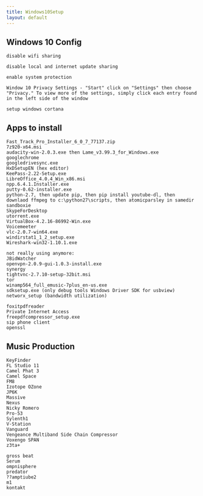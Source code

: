 ```yaml
---
title: Windows10Setup
layout: default
---
```


Windows 10 Config
-----------------

    disable wifi sharing

    disable local and internet update sharing

    enable system protection

    Window 10 Privacy Settings - "Start" click on "Settings" then choose "Privacy." To view more of the settings, simply click each entry found in the left side of the window

    setup windows cortana

Apps to install
---------------

    Fast_Track_Pro_Installer_6_0_7_77137.zip
    7z920-x64.msi
    audacity-win-2.0.3.exe then Lame_v3.99.3_for_Windows.exe
    googlechrome
    googledrivesync.exe
    HxDSetupEN (hex editor)
    KeePass-2.22-Setup.exe
    LibreOffice_4.0.4_Win_x86.msi
    npp.6.4.1.Installer.exe
    putty-0.62-installer.exe
    python-2.7, then update pip, then pip install youtube-dl, then downlaod ffmpeg to c:\python27\scripts, then atomicparsley in samedir
    sandboxie
    SkypeForDesktop
    utorrent.exe
    VirtualBox-4.2.16-86992-Win.exe
    Voicemeeter
    vlc-2.0.7-win64.exe
    windirstat1_1_2_setup.exe
    Wireshark-win32-1.10.1.exe

    not really using anymore:
    JBidWatcher
    openvpn-2.0.9-gui-1.0.3-install.exe
    synergy
    tightvnc-2.7.10-setup-32bit.msi
    tor
    winamp564_full_emusic-7plus_en-us.exe
    sdksetup.exe (only debug tools Windows Driver SDK for usbview)
    networx_setup (bandwidth utilization) 

    foxitpdfreader
    Private Internet Access
    freepdfcompressor_setup.exe
    sip phone client
    openssl

Music Production
----------------

    KeyFinder
    FL Studio 11
    Camel Phat 3
    Camel Space
    FM8
    Izotope OZone
    JP6K
    Massive
    Nexus
    Nicky Romero
    Pro-53
    Sylenth1
    V-Station
    Vanguard
    Vengeance Multiband Side Chain Compressor
    Voxengo SPAN
    z3ta+

    gross beat
    Serum
    ompnisphere
    predator
    ??amptiube2
    m1
    kontakt
